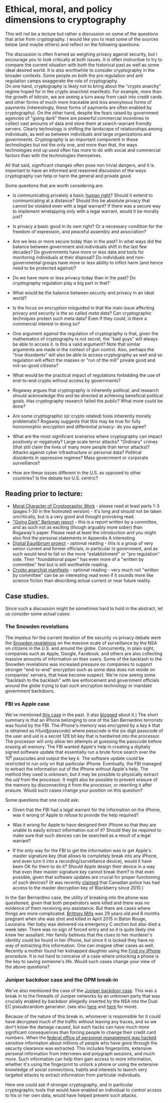 # Ethical, moral, and policy dimensions to cryptography



This will not be a lecture but rather a discussion on some of the questions that arise from cryptography.
I would like you to read some of the sources below (and maybe others) and reflect on the following questions:

The discussion is often framed as weighing privacy against security, but I encourage you to look critically at both issues.
It is often instructive to try to compare the current situation with both the historical past as well as some ideal desired world.
It is also worthwhile to consider cryptography in the broader contexts.
Some people on both the pro regulation and anti regulation camps exaggerate the role of cryptography.  
On one hand, cryptography is likely not to bring about the "crypto anarchy" regime hoped for in the crypto anarchist manifesto.
For example, more than the growth of bitcoin, we are seeing a turn away from cash into credit cards and other forms of much more traceable and _less_ anonymous forms of payments (interestingly, these forms of payments are often enabled by cryptography).
On the other hand, despite the fears raised by government agencies of "going dark" there are powerful commercial incentives to collect vast amounts of data and store them at search-warrant friendly servers.
Clearly technology is shifting the landscape of relationships among individuals, as well as between individuals and large organizations and governments.
Cryptography is an important component in these technologies but not the only one, and more than that, the ways technologies end up _used_ often has more to  do with social and commercial factors than with the technologies themselves.

All that said, significant changes often pose non trivial dangers, and it is important to have an informed and reasoned discussion of the ways cryptography can help or harm the general and private good.

Some questions that are worth considering are:

* Is communicating privately a basic [human right](http://www.un.org/en/universal-declaration-human-rights/)? Should it extend to communicating at a distance? Should this be absolute privacy that cannot be violated even with a legal warrant? If there was a secure way to implement wiretapping only with a legal warrant, would it be morally just?

* Is privacy a basic good in its own right? Or a necessary condition for the freedom of expression, and peaceful assembly and association?

* Are we less or more secure today than in the past? In what ways did the balance between government and individuals shift in the last few decades? Do  governments have more or less data and tools for monitoring individuals at their disposal? Do individuals and non-governmental groups have more or less ability to inflict harm (and hence need to be protected against)?

* Do we have more or less privacy today than in the past? Do cryptography regulation play a big part in that?

* What would be the balance between security and privacy in an ideal world?

* Is the focus on encryption misguided in that the main issue affecting privacy and security is the so called _meta data_?  Can cryptographic techniques protect such meta data? Even if they could, is there a commercial interest in doing so?

* One argument against the regulation of cryptography is that, given the mathematics of cryptography is not secret, the "bad guys" will always be able to access it. Is this a valid argument? Note that similar arguments are made in the context of gun control. Also,  perhaps the "true dissidents" will also be able to access cryptography as well and so regulation will effect the masses or "run of the mill" private good and not-so-good citizens?  

* What would be the practical impact of regulations forbidding the use of end-to-end crypto without access by governments?

* Rogaway argues that cryptography is inherently political, and research should acknowledge this and be directed at achieving beneficial political goals. Has cryptography research failed the public? What more could be done?

* Are some cryptographic (or crypto related) tools inherently morally problematic? Rogaway suggests that this may be true for fully homomorphic encryption and differential privacy- do you agree?

* What are the most significant scenarios where cryptography can impact positively or negatively? Large scale terror attacks? "Ordinary" crimes (that still claim the lives of many more people than terror attacks)?  Attacks against cyber infrastructure or personal data? Political dissidents in oppressive regimes? Mass government or corporate surveillance?

*  How are these issues different in the U.S. as opposed to other countries? Is the debate too U.S. centric?

## Reading prior to lecture:

* [Moral Character of Cryptographic Work](http://web.cs.ucdavis.edu/~rogaway/papers/moral.html) - please read at least parts 1-3 (pages 1-30 in the footnoted version) - it's long and should not be taken uncritically, but is a very good and thought provoking read.
*  ["Going Dark" Berkman report](http://cyber.law.harvard.edu/pubrelease/dont-panic/) - this is a report written by a committee, and as such not as exciting (though arguably more sober) than Rogaway's paper. Please read at least the introduction and you might also find the personal statements in Appendix A interesting.
* [Digital Equilibrium project](https://www.digitalequilibriumproject.com/home.html) - optional reading - this is a group of very senior current and former officials, in particular in government, and as such would tend to fall on the more "establishment" or "pro regulation" side. Their "foundational paper" has even more of a "written by committee" feel but is still worthwhile reading.
* [Crypto anarchist manifesto](http://www.activism.net/cypherpunk/crypto-anarchy.html) - optional reading - very much not "written by committee" can be an interesting read even if it sounds more like science fiction than describing actual current or near future reality.


## Case studies.

Since such a discussion might be sometimes hard to hold in the abstract, let us consider some actual cases:

### The Snowden revelations

The impetus for the current iteration of the security vs privacy debate were the [Snowden revelations](http://www.theguardian.com/us-news/the-nsa-files) on the massive scale of surveillance by the NSA on citizens in the U.S. and around the globe.
Concurrently, in plain sight, companies such as Apple, Google, Facebook, and others are also collecting massive amounts of information on their users.
Some of the backlash to the Snowden revelations was increased pressure on companies to support stronger "end-to-end" encryption such as some data does not reside on companies' servers, that have become suspect.
We're now seeing some "backlash to the backlash" with law enforcement and government officials around the globe trying to ban such encryption technology or mandate government backdoors.


### FBI vs Apple case

We've mentioned [this case](http://www.npr.org/sections/thetwo-way/2016/02/17/467096705/apple-the-fbi-and-iphone-encryption-a-look-at-whats-at-stake) in the past. (I also [blogged](https://windowsontheory.org/2016/03/04/the-iphones-of-terrorists/) about it.) The short summary is that an iPhone belonging to one of the San Bernardino terrorists was found by the FBI.
The iPhone's memory was encrypted by a key $k$ that is obtained as $H(uid\|passcode)$ where $passcode$ is the six digit passcode of the user and $uid$ is a secret $128$ bit key that is hardwired into the processor.
The processor will only allow ten attempts at guessing the passcode before erasing all memory.
The FBI wanted Apple's help in creating a digitally signed software update that essentially run a brute force search over the $10^6$ passcodes and output the key $k$.
The software update could be restricted to run only on that particular iPhone.
Eventually, the FBI managed to extract the information out of the iPhone without Apple's help. The method they used is unknown, but it may be possible to physically extract the $uid$ from the processor.
It might also be possible to  prevent erasure of the memory by disconnecting it from the processor, or rewriting it after erasure.
Would such cases change your position on this question?

Some questions that one could ask:

* Given that the FBI had a legal warrant for the information on the iPhone, was it wrong of Apple to refuse to provide the help required?

* Was it wrong for Apple to have designed their iPhone so that they are unable to easily extract information out of it? Should they be required to make sure that such devices can be searched as a result of a legal warrant?

* If the only way for the FBI to get the information was to get Apple's master signature key (that allows to completely break into any iPhone, and even turn it into a recording/surveillance device), would it have been OK for them to do it? Should Apple design their device in a way that even their master signature key cannot break them? Is that even possible, given that software updates are crucial for proper functioning of such devices? (It was recently [claimed](http://www.theverge.com/2016/4/14/11434926/blackberry-encryption-master-key-broken-canada-rcmp-surveillance) that Canadian police has had access to the master decryption key of Blackberry since 2010.)


In the San Bernardino case, the utility of breaking into the phone was questioned, given that both perpetrators were killed and there was no evidence of them receiving any assistance.
But there are cases where things are more complicated.
[Brittney Mills](http://www.npr.org/sections/alltechconsidered/2016/03/30/472302719/mom-asks-who-will-unlock-her-murdered-daughters-iphone) was 29 years old and 8 months pregnant when she was shot and killed in April 2015 in Baton Rouge, Louisiana. Her baby was delivered via emergency C section but also died a week later.
There was no sign of forced entry and so it is quite likely she knew her assailant.
Her family believes that the clues to her murderer's identity could be found in her iPhone, but since it is locked they have no way of extracting this information.
One can imagine other cases as well.
Recently a mother found her kidnapped daughter using the [Find my iPhone](http://www.nbcnews.com/news/us-news/find-my-iphone-icloud-lead-cops-kidnapped-teen-n521486) procedure.
It is not hard to conceive of a case where unlocking a phone is the key to saving someone's life.
Would such cases change your view of the above questions?

### Juniper backdoor case and the OPM break-in

We've also mentioned the case of the [Juniper backdoor case](http://www.wired.com/2015/12/juniper-networks-hidden-backdoors-show-the-risk-of-government-backdoors/).
This was a  break in to the  firewalls of Juniper networks by an unknown party that  was crucially enabled by backdoor allegedly inserted by the NSA into the Dual EC pseudorandom generator.
(see also   [here](https://rpw.sh/blog/2015/12/21/the-backdoored-backdoor/)  and [here](http://blog.cryptographyengineering.com/2015/12/on-juniper-backdoor.html) for more).

Because of the nature of this break in, whomever is responsible for it could have decrypted much of the traffic without leaving any traces, and so we don't know the damage caused, but such hacks can have much more significant consequences than forcing people to change their credit card numbers.
When the [federal office of personnel management was hacked](https://www.lawfareblog.com/why-opm-hack-far-worse-you-imagine) sensitive information about millions of people who have gone through the security clearance was extracted.
This includes fingerprints, extensive personal information from interviews and polygraph sessions, and much more.
Such information can help then gain access to more information, whether it's using the fingerprint to unlock a phone or using the extensive knowledge of social connections, habits and interests to launch very targeted attacks to extract information from particular individuals.

Here one could ask if stronger cryptography, and in particular cryptographic tools that would have enabled an individual to control access to his  or her own data, would have helped prevent such attacks.
